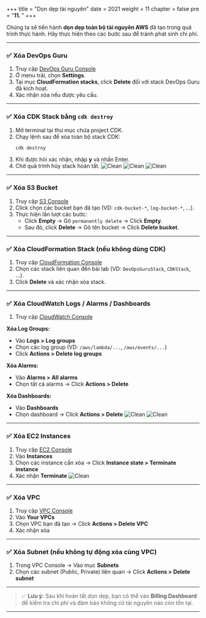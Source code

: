 
+++
title = "Dọn dẹp tài nguyên"
date = 2021
weight = 11
chapter = false
pre = "<b>11. </b>"
+++

Chúng ta sẽ tiến hành **dọn dẹp toàn bộ tài nguyên AWS** đã tạo trong quá trình thực hành. Hãy thực hiện theo các bước sau để tránh phát sinh chi phí.

---

### ✅ Xóa DevOps Guru

1. Truy cập [DevOps Guru Console](https://console.aws.amazon.com/devops-guru/home)
2. Ở menu trái, chọn **Settings**.
3. Tại mục **CloudFormation stacks**, click **Delete** đối với stack DevOps Guru đã kích hoạt.
4. Xác nhận xóa nếu được yêu cầu.
---

### ✅ Xóa CDK Stack bằng `cdk destroy`

1. Mở terminal tại thư mục chứa project CDK.
2. Chạy lệnh sau để xóa toàn bộ stack CDK:
   ```bash
   cdk destroy
   ```
3. Khi được hỏi xác nhận, nhập **y** và nhấn Enter.
4. Chờ quá trình hủy stack hoàn tất.
![Clean](/images/6.clean/1.png)
![Clean](/images/6.clean/2.png)
![Clean](/images/6.clean/3.png)

---

### ✅ Xóa S3 Bucket

1. Truy cập [S3 Console](https://s3.console.aws.amazon.com/s3/home)
2. Click chọn các bucket bạn đã tạo (VD: `cdk-bucket-*`, `log-bucket-*`, …).
3. Thực hiện lần lượt các bước:
   + Click **Empty** → Gõ `permanently delete` → Click **Empty**.
   + Sau đó, click **Delete** → Gõ tên bucket → Click **Delete bucket**.

---

### ✅ Xóa CloudFormation Stack (nếu không dùng CDK)

1. Truy cập [CloudFormation Console](https://console.aws.amazon.com/cloudformation/home)
2. Chọn các stack liên quan đến bài lab (VD: `DevOpsGuruStack`, `CDKStack`, …).
3. Click **Delete** và xác nhận xóa stack.

---

### ✅ Xóa CloudWatch Logs / Alarms / Dashboards

1. Truy cập [CloudWatch Console](https://console.aws.amazon.com/cloudwatch/home)

**Xóa Log Groups:**

- Vào **Logs > Log groups**  
- Chọn các log group (VD: `/aws/lambda/...`, `/aws/events/...`)  
- Click **Actions > Delete log groups**

**Xóa Alarms:**

- Vào **Alarms > All alarms**  
- Chọn tất cả alarms → Click **Actions > Delete**

**Xóa Dashboards:**

- Vào **Dashboards**  
- Chọn dashboard → Click **Actions > Delete**
![Clean](/images/6.clean/4.png)
![Clean](/images/6.clean/5.png)

---

### ✅ Xóa EC2 Instances

1. Truy cập [EC2 Console](https://console.aws.amazon.com/ec2/v2/home)
2. Vào **Instances**
3. Chọn các instance cần xóa → Click **Instance state > Terminate instance**
4. Xác nhận **Terminate**
![Clean](/images/6.clean/6.png)

---

### ✅ Xóa VPC

1. Truy cập [VPC Console](https://console.aws.amazon.com/vpc/home)
2. Vào **Your VPCs**
3. Chọn VPC bạn đã tạo → Click **Actions > Delete VPC**
4. Xác nhận xóa

---

### ✅ Xóa Subnet (nếu không tự động xóa cùng VPC)

1. Trong VPC Console → Vào mục **Subnets**
2. Chọn các subnet (Public, Private) liên quan → Click **Actions > Delete subnet**

---

> ✅ **Lưu ý:** Sau khi hoàn tất dọn dẹp, bạn có thể vào **Billing Dashboard** để kiểm tra chi phí và đảm bảo không có tài nguyên nào còn tồn tại.

---
